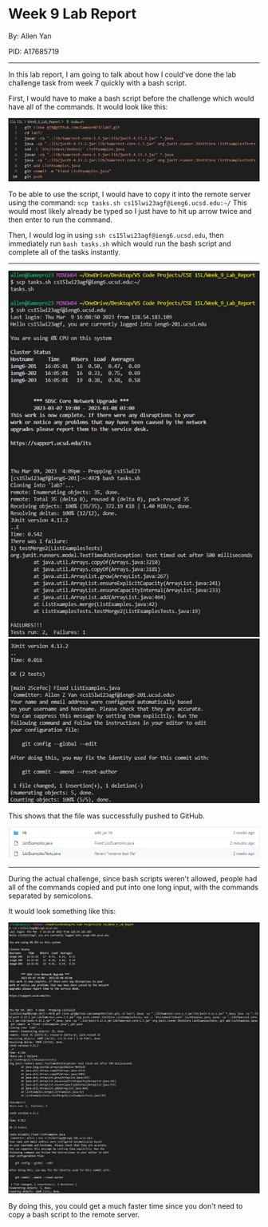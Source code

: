 # Week 9 Lab Report
By: Allen Yan

PID: A17685719

---
In this lab report, I am going to talk about how I could've done the lab challenge task from week 7 quickly with a bash script.

First, I would have to make a bash script before the challenge which would have all of the commands. It would look like this:

![image](script.png)

To be able to use the script, I would have to copy it into the remote server using the command: `scp tasks.sh cs15lwi23agf@ieng6.ucsd.edu:~/`
This would most likely already be typed so I just have to hit up arrow twice and then enter to run the command.

Then, I would log in using `ssh cs15lwi23agf@ieng6.ucsd.edu`, then immediately run `bash tasks.sh` which would run the bash script and complete all of the tasks instantly.

---
![image](tasksp1-1.png)
![image](tasksp1-2.png)

This shows that the file was successfully pushed to GitHub.

![image](commit.png)

---
During the actual challenge, since bash scripts weren't allowed, people had all of the commands copied and put into one long input, with the commands separated by semicolons.

It would look something like this:

![image](tasksp2.png)

By doing this, you could get a much faster time since you don't need to copy a bash script to the remote server.